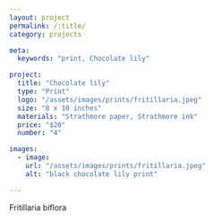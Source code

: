 ```yaml
---
layout: project
permalink: /:title/
category: projects

meta:
  keywords: "print, Chocolate lily"

project:
  title: "Chocolate lily"
  type: "Print"
  logo: "/assets/images/prints/fritillaria.jpeg"
  size: "8 x 10 inches"
  materials: "Strathmore paper, Strathmore ink"
  price: "$20"
  number: "4"

images:
  - image:
    url: "/assets/images/prints/fritillaria.jpeg"
    alt: "black chocolate lily print"

---
```

<p>Fritillaria biflora</p>
